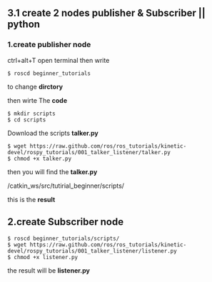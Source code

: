  ## 3.1 create 2 nodes publisher & Subscriber || python
 
 ### 1.create publisher node
 
 ctrl+alt+T open terminal then write 
 
 `$ roscd beginner_tutorials`
 
 to change **dirctory**
 
 then wirte The **code**
 
 ```
 $ mkdir scripts
 $ cd scripts
 ```
 
 Download the scripts **talker.py**
 ```
 $ wget https://raw.github.com/ros/ros_tutorials/kinetic-devel/rospy_tutorials/001_talker_listener/talker.py
$ chmod +x talker.py
 ```
 
 then you will find the **talker.py**
 
 /catkin_ws/src/tutirial_beginner/scripts/ 
 
 this is the **result**
 
 
 ## 2.create Subscriber node
  ```
 $ roscd beginner_tutorials/scripts/
$ wget https://raw.github.com/ros/ros_tutorials/kinetic-devel/rospy_tutorials/001_talker_listener/listener.py
$ chmod +x listener.py
  ```
 
 the result will be  **listener.py** 
 
 

